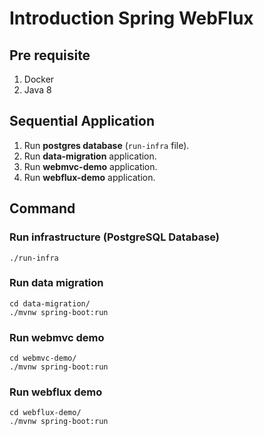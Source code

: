 # Introduction Spring WebFlux

## Pre requisite
1. Docker
2. Java 8

## Sequential Application
1. Run <b>postgres database</b> (`run-infra` file).
2. Run <b>data-migration</b> application.
3. Run <b>webmvc-demo</b> application.
4. Run <b>webflux-demo</b> application.

## Command
### Run infrastructure (PostgreSQL Database)
```shell script
./run-infra
```

### Run data migration
```shell script
cd data-migration/
./mvnw spring-boot:run
```

### Run webmvc demo
```shell script
cd webmvc-demo/
./mvnw spring-boot:run
```

### Run webflux demo
```shell script
cd webflux-demo/
./mvnw spring-boot:run
```